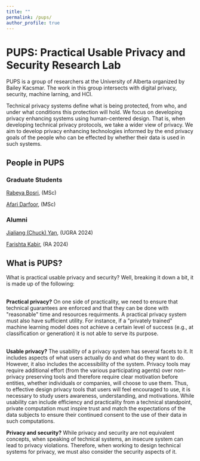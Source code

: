 ```yaml
---
title: ""
permalink: /pups/
author_profile: true
---
```


<h1> PUPS: Practical Usable Privacy and Security Research Lab</h1>
PUPS is a group of researchers at the University of Alberta organized by Bailey Kacsmar. The work in this group intersects with digital privacy, security, machine larning, and HCI.

Technical privacy systems define what is being protected, from who, and under what conditions this protection will hold. We focus on developing privacy enhancing systems using human-centered design. That is, when developing technical privacy protocols, we take a wider view of privacy. We aim to develop privacy enhancing technologies informed by the end privacy goals of the people who can be effected by whether their data is used in such systems.

<h2>People in PUPS</h2>

<h3>Graduate Students</h3>

[Rabeya Bosri](https://bosri.my.canva.site/), (MSc)

[Afari Darfoor](http://kwesidarfoor.com/about), (MSc)

 
<!--<h3>Research Assistants</h3>-->


<h3>Alumni</h3>

[Jialiang (Chuck) Yan](https://www.chuckyan.com/), (UGRA 2024)

[Farishta Kabir](https://farishta4898.github.io/), (RA 2024)



 
 

 
<h2>What is PUPS?</h2>
What is practical usable privacy and security? Well, breaking it down a bit, it is made up of the following:
<!--
<img src="/files/cycle.png" alt="Human Centered Cycle" width="700"> 
</p>-->
<br/><br/>

<b>Practical privacy?</b>
On one side of practicality, we need to ensure that technical guarantees are enforced and that they can be done with "reasonable" time and resources requirments. A practical privacy system must also have sufficient utility. For instance, if a "privately trained" machine learning model does not achieve a certain level of success (e.g., at classification or generation) it is not able to serve its purpose. 
<br/><br/>

<b>Usable privacy?</b>
The usability of a privacy system has several facets to it. It includes aspects of what users actually do and what do they want to do. However, it also includes the accessibility of the system. Privacy tools may require additional effort (from the various participating agents) over non-privacy preserving tools and therefore require clear motivation before entities, whether individuals or companies, will choose to use them.
Thus, to effective design privacy tools that users will feel encouraged to use, it is necessary to study users awareness, understanding, and motivations.
While usability can include efficiency and practicality from a technical standpoint, private computation must inspire trust and match the expectations of the data subjects to ensure their continued consent to the use of their data in such computations. 


<b>Privacy and security?</b> While privacy and security are not equivalent concepts, when speaking of technical systems, an insecure system can lead to privacy violations. Therefore, when working to design technical systems for privacy, we must also consider the security aspects of it. 

